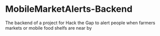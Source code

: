 # MobileMarketAlerts-Backend
The backend of a project for Hack the Gap to alert people when farmers markets or mobile food shelfs are near by
